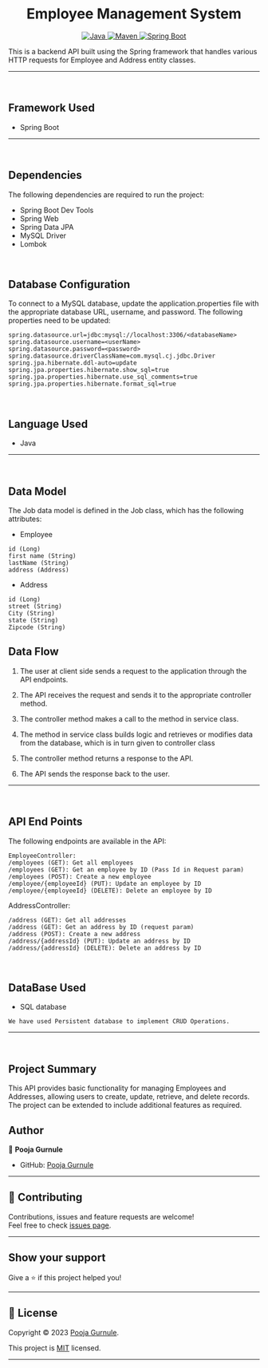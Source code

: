 <h1 align = "center"> Employee Management System </h1>

<p align="center">
<a href="Java url">
    <img alt="Java" src="https://img.shields.io/badge/Java->=8-darkblue.svg" />
</a>
<a href="Maven url" >
    <img alt="Maven" src="https://img.shields.io/badge/maven-3.0.5-brightgreen.svg" />
</a>
<a href="Spring Boot url" >
    <img alt="Spring Boot" src="https://img.shields.io/badge/Spring Boot-3.0.6-brightgreen.svg" />
</a>
</p>
This is a backend API built using the Spring framework that handles various HTTP requests for Employee and Address entity classes.

---
<br>

## Framework Used
* Spring Boot

---
<br>

## Dependencies
The following dependencies are required to run the project:

* Spring Boot Dev Tools
* Spring Web
* Spring Data JPA
* MySQL Driver
* Lombok

<br>

## Database Configuration
To connect to a MySQL database, update the application.properties file with the appropriate database URL, username, and password. The following properties need to be updated:
```
spring.datasource.url=jdbc:mysql://localhost:3306/<databaseName>
spring.datasource.username=<userName>
spring.datasource.password=<password>
spring.datasource.driverClassName=com.mysql.cj.jdbc.Driver
spring.jpa.hibernate.ddl-auto=update
spring.jpa.properties.hibernate.show_sql=true
spring.jpa.properties.hibernate.use_sql_comments=true
spring.jpa.properties.hibernate.format_sql=true
```
<br>

## Language Used
* Java

---
<br>

## Data Model

The Job data model is defined in the Job class, which has the following attributes:
<br>

* Employee
```
id (Long)
first name (String)
lastName (String)
address (Address)
```

* Address
```
id (Long)
street (String)
City (String)
state (String)
Zipcode (String)
```
## Data Flow

1. The user at client side sends a request to the application through the API endpoints.
2. The API receives the request and sends it to the appropriate controller method.
3. The controller method makes a call to the method in service class.

4. The method in service class builds logic and retrieves or modifies data from the database, which is in turn given to controller class
5. The controller method returns a response to the API.
6. The API sends the response back to the user.

---

<br>


## API End Points 

The following endpoints are available in the API:

```
EmployeeController:
/employees (GET): Get all employees 
/employees (GET): Get an employee by ID (Pass Id in Request param)
/employees (POST): Create a new employee
/employee/{employeeId} (PUT): Update an employee by ID
/employee/{employeeId} (DELETE): Delete an employee by ID
```

AddressController:
```
/address (GET): Get all addresses 
/address (GET): Get an address by ID (request param)
/address (POST): Create a new address
/address/{addressId} (PUT): Update an address by ID
/address/{addressId} (DELETE): Delete an address by ID
```
<br>

## DataBase Used
* SQL database
```
We have used Persistent database to implement CRUD Operations.
```
---
<br>

## Project Summary

This API provides basic functionality for managing Employees and Addresses, allowing users to create, update, retrieve, and delete records. 
The project can be extended to include additional features as required.

## Author

👤 **Pooja Gurnule**

* GitHub: [Pooja Gurnule](https://github.com/poojagurnule)



---

## 🤝 Contributing

Contributions, issues and feature requests are welcome!<br />Feel free to check [issues page]("url").

---

## Show your support

Give a ⭐️ if this project helped you!

---

## 📝 License

Copyright © 2023 [Pooja Gurnule](https://github.com/poojagurnule).<br />

This project is [MIT]("url") licensed.

---
